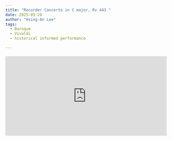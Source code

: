 ```yaml
---
title: "Recorder Concerto in C major, Rv 443 "
date: 2025-05-28
author: "Hsing-An Lee"
tags: 
  - Baroque
  - Vivaldi
  - historical informed performance

---
```


<div class="youtube-embed" style="max-width:900px; margin: 1.2rem 0;">
  <iframe width="100%" height="250" src="https://www.youtube.com/embed/TBQrRo2p5fg" title="Polygatari-Matsuri" frameborder="0" allow="accelerometer; autoplay; clipboard-write; encrypted-media; gyroscope; picture-in-picture" allowfullscreen></iframe>
</div>

